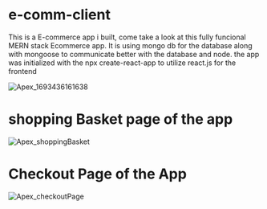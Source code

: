 # e-comm-client

<p>This is a E-commerce app i built, come take a look at this fully funcional MERN stack Ecommerce app. It is using mongo
db for the database along with mongoose to communicate better with the database and node. the app was initialized with the npx create-react-app to utilize react.js for the frontend </p>

<p align="center">

![Apex_1693436161638](https://github.com/Johnson2017-stack/e-comm-client/assets/132528189/04a64f94-ac70-4af6-b42c-ac7f44ecf8d6)
</p>
<h1>
  shopping Basket page of the app
</h1>
<p align="center">

  ![Apex_shoppingBasket](https://github.com/Johnson2017-stack/e-comm-client/assets/132528189/758b3498-860c-4330-94e2-f845ff176a2c)
</p>
<h1>
  Checkout Page of the App
</h1>
<p>
  
  ![Apex_checkoutPage](https://github.com/Johnson2017-stack/e-comm-client/assets/132528189/aef5cd83-9173-4e68-bee9-bf912392e91c)

</p>











